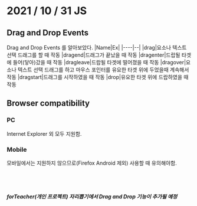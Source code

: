# 2021 / 10 / 31 JS

## Drag and Drop Events
Drag and Drop Events 를 알아보았다.
|Name|Ex|
|----|--|
|drag|요소나 텍스트 선택 드래그를 할 때 작동
|dragend|드래그가 끝났을 때 작동
|dragenter|드랍될 타겟에 들어(닿아)갔을 때 작동 
|dragleave|드랍될 타겟에 떨어졌을 때 작동
|dragover|요소나 텍스트 선택 드래그를 하고 마우스 포인터를 유요한 타겟 위에 두었을때 계속해서 작동
|dragstart|드래그를 시작하였을 때 작동
|drop|유요한 타겟 위에 드랍하였을 때 작동

## Browser compatibility
### PC
Internet Explorer 외 모두 지원함.
### Mobile
모바일에서는 지원하지 않으므로(Firefox Android 제외) 사용할 때 유의해야함.
<br>
<br>
<br>
<br>
##### forTeacher(개인 프로젝트) 자리뽑기에서 Drag and Drop 기능이 추가될 예정
